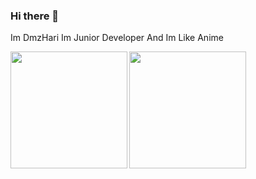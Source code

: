 ### Hi there 👋

Im DmzHari Im Junior Developer And Im Like Anime

<img  height="187em" align="left" src="https://github-readme-stats.vercel.app/api?username=dmzhari&show_icons=true&theme=radical&title_color=8E2DE2&text_color=fff&icon_color=8E2DE2">
<img height="187em" src="https://github-readme-stats.vercel.app/api/top-langs/?username=dmzhari&layout=compact">  
